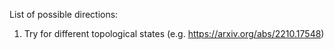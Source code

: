 List of possible directions:
1. Try for different topological states (e.g. https://arxiv.org/abs/2210.17548)
